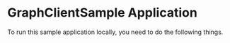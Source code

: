 # GraphClientSample Application

To run this sample application locally, you need to do the following things.
